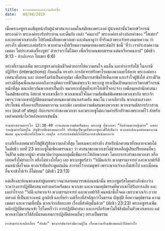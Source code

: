 ```yaml
---
title:  ความเมตตาและความสัตย์ซื่อ
date:   08/08/2019
---
```


เมื่อพระเยซูทรงเผชิญหน้ากับผู้นำศาสนาบางคนในสมัยของพระองค์ ผู้นำเหล่านั้นวิพากษ์วิจารณ์พระองค์ว่า พระองค์ทรงรับประทาน และดื่มกับ เหล่า “คนบาป” พระองค์ทรงอ้างถ้อยคำของ “โฮเชยา” และบอกพวกเขากลับ ไปยังหนังสือของพวกเขา และค้นหาดูว่า ที่จริงแล้วพระเจ้าทรงหมายความ ว่าอย่างไร เมื่อพระองค์ตรัสว่า พวกท่านจงไปเรียนความหมายของพระคัมภีร์ ข้อนี้ ‘ที่ว่า เราประสงค์ความเมตตา ไม่ประสงค์เครื่องบูชา’ ด้วยว่าเราไม่ได้มา เพื่อเรียกคนชอบธรรม แต่มาเรียกคนบาป” (มัทธิว 9:13 - อ้างอิงจาก โฮเชยา 6:6)

อย่างที่เรามองเห็น พระเยซูทรงดำเนินชีวิตด้วยการให้ความสนใจ คนอื่น และทำการรับใช้ ในการมีปฏิกิริยา (interactions) กับคนอื่น ทรงทำ การอัศจรรย์รักษาโรคของพวกเขาให้หาย พระองค์ทรงเทศนาสั่งสอน และ บ่อยครั้งตรัสเป็นคำอุปมา เพื่อเป็นการสาธิตให้เห็นภาพ และเร้าใจผู้ฟังให้ ดำรงชีวิตอย่างดีที่สุดเพื่อแสดงออกถึงการอุทิศถวายชีวิตแด่พระเจ้า พระเยซู ทรงเป็นเป้าหมายการวิพากษ์วิจารณ์หนักที่สุด ขณะเดียวกันพวกเขาเป็นเป้า หมายยากที่สุดที่จะทำให้เข้าใจกระจ่าง เหมือนเหล่านักศาสนาในสมัยของท่าน อิสยาห์ พวกเขาเชื่อว่า พวกเขาแน่ใจในความสัมพันธ์พิเศษของพวกเขากับ พระเจ้า เพราะว่าพวกเขาปฏิบัติตนตามคำสอนของศาสนาเคร่งครัด ขณะใน เวลาเดียวกัน พวกเขาแสวงหาประโยชน์ หรือเอาเปรียบคนยากจน และเพิก เฉยต่อความขัดสนของพวกเขา พวกเขานมัสการก้าวสวนทาง (out of step) กับการกระทำของพวกเขา และพระเยซูไม่สงวนคำปรักปรำของพระองค์ไว้ สำหรับเหล่าคนหน้าไหว้หลังหลอกเช่นนั้น

`อ่านพระธรรมมาระโก 12:38-40 การแสดงความคิดเห็นของ พระเยซู ที่พวกเขา “ยึดบ้านของหญิงม่าย” แสดงว่าหญิงม่ายไม่อยู่ใน บัญชีรายชื่อของคนยากไร้ หรือนั่นเป็นจุดที่พระเยซูทรงชี้ให้เห็นว่า พวกเขาเพิกเฉยต่อคนยากจนขัดสน คุณจะอธิบายได้ไหมว่า เหตุใด การกระทำเช่นนี้จึงได้รับการสาปแช่งมากกว่า`

บางทีเรื่องเทศนาทำให้ผู้ฟังรู้สึกหวาดกลัวที่สุด โดยเฉพาะอย่างยิ่ง สำหรับนักศาสนาทั้งหลายจะพบได้ในมัทธิว บทที่ 23 พระเยซูไม่เพียงพรรณนา ว่า ศาสนาของพวกเขาไม่ช่วยเหลือผู้เสียเปรียบคนอื่นๆ ในชีวิต แต่พวกผู้นำ ศาสนาคิดว่าบุคคลกลุ่มนี้เพิ่มภาระให้กับพวกเขา โดยการกระทำของพวกเขา หรือบ่อยครั้งไม่ทำอะไร หรือไม่ห่วงใยใดๆ เลย พระเยซูตรัสว่า “วิบัติแก่เจ้า พวกธรรมาจารย์ และพวกฟาริสี คนหน้าซื่อใจคด พวกเจ้าปิดประตูแผ่นดิน สวรรค์ไว้จากมนุษย์ เพราะพวกเจ้าเองไม่เข้าไป และเมื่อคนอื่นจะเข้าไปเจ้า ก็ไม่ยอม” (มัทธิว 23:13)

แต่เสียงสะท้อนของเหล่าผู้เผยพระวจนะหลายศตวรรษก่อนหน้านั้น พระเยซูตรัสโดยตรงถึงช่องว่างระหว่างการปฏิบัติศาสนาอย่างเคร่งครัดของ พวกเขา และความอยุติธรรมที่พวกเขาได้รับการอภัย และผลกำไรจาก “วิบัติ แก่พวกเจ้า พวกธรรมาจารย์ และพวกฟาริสี คนหน้าซื่อใจคด เพราะพวกเจ้า ถวายทศางค์ ที่เป็นสะระแหน่ ลูกผักชี และยี่หร่า แต่เรื่องที่สำคัญกว่าในธรรม บัญญัติ คือความยุติธรรม ความเมตตา และความเชื่อนั้น พวกเจ้ากลับละเลย เรื่องที่สำคัญนั้นด้วย” (มัทธิว 23:23) พระเยซูทรงเพิ่มหลักปฏิบัติศาสนาเข้า ไปโดยเร็วว่า การปฏิบัติศาสนา และการถือรักษาไม่ใช่สิ่งผิดในตัวพวกเขาเอง แต่พวกเขาไม่ควรใช้สิ่งนั้นทดแทนการปฏิบัติต่อคนอื่นๆ อย่างเป็นธรรม

`เราสามารถจะหลีกเลี่ยง “กับดัก” ของการคิดว่าเรามีความรู้ใน เรื่องความจริงเพียงพอแล้วได้อย่างไร`